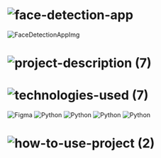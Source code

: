 <!-- Project Title -->
# ![face-detection-app](https://user-images.githubusercontent.com/95453430/158064031-8ee33e03-19ac-4ae4-b19a-1c6ff540571f.svg)

<!-- Project Images -->
![FaceDetectionAppImg](https://user-images.githubusercontent.com/95453430/158064371-1a913cf0-743d-40b3-85a2-c8b3d7193e6c.png)

<!-- Project Description -->
# ![project-description (7)](https://user-images.githubusercontent.com/95453430/158064033-3300b98d-9723-4131-bca9-be1cc2f3257c.svg)

<!-- Project Tech Stack -->
# ![technologies-used (7)](https://user-images.githubusercontent.com/95453430/158064047-891929a1-c4a9-4999-abd4-7e87b75175ec.svg)

![Figma](https://img.shields.io/badge/figma-%23F24E1E.svg?style=for-the-badge&logo=figma&logoColor=white)
![Python](https://img.shields.io/badge/python-3670A0?style=for-the-badge&logo=python&logoColor=ffdd54)
![Python](https://img.shields.io/badge/OpenCV-3670A0?style=for-the-badge&logo=python&logoColor=ffdd54)
![Python](https://img.shields.io/badge/tkinter-3670A0?style=for-the-badge&logo=python&logoColor=ffdd54)
![Python](https://img.shields.io/badge/Haar%20Cascaade%20Face%20Data%20Model-3670A0?style=for-the-badge&logo=python&logoColor=ffdd54)

<!-- How To Use Project -->
# ![how-to-use-project (2)](https://user-images.githubusercontent.com/95453430/158064051-9b4a405e-4873-40a5-84d4-5a451b9a8a63.svg)
